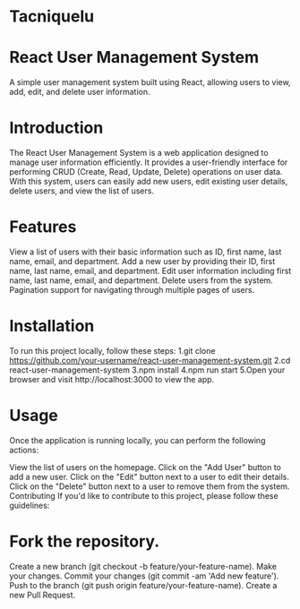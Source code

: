 # Tacniquelu
# React User Management System
A simple user management system built using React, allowing users to view, add, edit, and delete user information.

# Introduction
The React User Management System is a web application designed to manage user information efficiently. It provides a user-friendly interface for performing CRUD (Create, Read, Update, Delete) operations on user data. With this system, users can easily add new users, edit existing user details, delete users, and view the list of users.

# Features
View a list of users with their basic information such as ID, first name, last name, email, and department.
Add a new user by providing their ID, first name, last name, email, and department.
Edit user information including first name, last name, email, and department.
Delete users from the system.
Pagination support for navigating through multiple pages of users.

# Installation
To run this project locally, follow these steps:
1.git clone https://github.com/your-username/react-user-management-system.git
2.cd react-user-management-system
3.npm install
4.npm run start
5.Open your browser and visit http://localhost:3000 to view the app.
 # Usage
Once the application is running locally, you can perform the following actions:

View the list of users on the homepage.
Click on the "Add User" button to add a new user.
Click on the "Edit" button next to a user to edit their details.
Click on the "Delete" button next to a user to remove them from the system.
Contributing
If you'd like to contribute to this project, please follow these guidelines:

# Fork the repository.
Create a new branch (git checkout -b feature/your-feature-name).
Make your changes.
Commit your changes (git commit -am 'Add new feature').
Push to the branch (git push origin feature/your-feature-name).
Create a new Pull Request.

